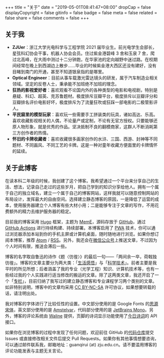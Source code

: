 +++
title = "关于"
date = "2019-05-01T08:41:47+08:00"
dropCap = false
displayCopyright = false
gitinfo = false
badge = false
meta = false
related = false
share = false
comments = false
+++

## 关于我

- **ZJUer**：浙江大学光电科学与工程学院 2021 届毕业生。前光电学生会部长，星弦科幻协会干事，机器人协会会员。住过紫金港碧峰 3 舍和玉泉 7 舍，爬过北高峰，在大雨中测过十二分钟跑，在华家池的定向越野中迷过路。在校期间经常在晚上到西湖边上散步……毕业的时候紫金港大西区还没有建好，没有目睹到南门的开通，甚至不知道银泉指的是哪里。
- **Optical Engineer**：目前从事车载激光雷达镜头的研发，属于汽车制造业相关领域。坚定的反卷人士，秉承能不加班绝不加班的理念。
- **狂热的影视爱好者**：喜欢观看不论国内外的各种类型的电影和电视剧，特别是悬疑、科幻、超英、克苏鲁题材。极度排斥豆瓣平台，极度排斥以豆瓣评分和豆瓣排名评价电影好坏，极度排斥为了流量狂吹或狂踩一部电影的二极管影评人。
- **平民窟里的模型玩家**：喜欢玩一些需要手工拼装类的玩具，诸如高达、乐高。喜欢收藏影视相关的人偶，不论量产或定制，不论有无官方授权。只要能够还原人物形象，就是优秀的作品。坚决抵制不良的翻模商家，这群人不断消耗第三方创作者的热情。
- **怀旧的卡牌收藏者**：喜欢收藏很多画家创作的水浒、三国、西游、封神等不同题材、不同画风、不同工艺的卡牌。这是一种对童年收藏方便面里的卡牌情怀的延续。

## 关于此博客

在读本科二年级的时候，我创建了这个博客。我希望通过一个平台来分享自己的生活、想法，记录自己走过的这些岁月，把自己学到的知识分享给他人。拥有一个属于自己的独立域名，建立一个属于自己的博客网站，这样我就可以随意控制网站的布局设计，发挥最大的自由空间。选择建立静态博客的原因，一是降低了运营的成本，使用服务器建立个人博客有些大材小用；二是能够专注于文章的写作，不用花费额外的精力去维护服务器的稳定。

目前我的博客采用 [Hugo](https://gohugo.io/) 框架，主题为 [MemE](https://github.com/reuixiy/hugo-theme-meme)，源码存放于 [GitHub](https://github.com/guanqr/blog)，通过 [GitHub Actions](https://github.com/guanqr/blog/actions) 进行持续构建、持续部署。本博客启用了 [PWA](https://developers.google.com/web/progressive-web-apps/) 技术，你可以通过浏览器添加本站到你的手机主屏或计算机桌面，随时随地进行浏览。如果你想订阅本博客，推荐 <a href="/atom.xml" target="_blank">Atom</a> / <a href="/rss.xml" target="_blank">RSS</a>。另外，我还会在<a href="/images/wechat-official-accounts.svg" target="_blank">微信公众号</a>上推送文章，不过因为个人时间有限，推送会滞后一些。

博客的名字取自鲁迅的诗作《题〈彷徨〉》的最后一句——「两间余一卒，荷戟独彷徨」。博客的文章主要分为两大类：「[生活感悟](/life/)」与「[科学技术](/tech/)」。前者主要是我平时的所见所想；后者涵盖了我的专业（光学工程）知识、计算机技术等，也有一些经过我的个人实践进行适当修改的搬运的文章。除了这两类文章，我还开启了一个「[专栏](/series/)」，目前归纳了我写过的建立静态博客和专业课程学习两个类别的文章。如非特别说明，博客中的文章均采用 [CC BY-NC-SA](https://creativecommons.org/licenses/by-nc-sa/4.0/) 许可协议，如果想要转载的话，请注明出处。

我对博客的字体进行了比较任性的设置。中文部分使用的是 Google Fonts 的[思源宋体](https://fonts.google.com/specimen/Noto+Serif+SC?subset=chinese-simplified)，英文部分使用的是 [Amstelvar](https://github.com/TypeNetwork/Amstelvar/)，代码部分使用的是 [JetBrains Mono](https://www.jetbrains.com/lp/mono/)。另外，博客的评论系统由 [Waline](https://waline.js.org/) 提供，页脚的诗词显示功能使用了[今日诗词](https://www.jinrishici.com)的 API 接口。

如果你在浏览博客的过程中发现了任何问题，欢迎前往 GitHub 的[代码仓库](https://github.com/guanqr/blog)提交 Issues 或直接修改相关文件后提交 Pull Requests。如果你有其他事情想要咨询，可以通过邮件联系我，邮箱地址：guanqirui (at) zju.edu.cn。请不要滥用博客的评论功能发表与主题无关言论。